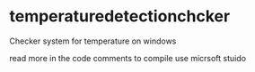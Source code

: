 # temperaturedetectionchcker
Checker system for temperature on windows

read more in the code comments to compile use micrsoft stuido

